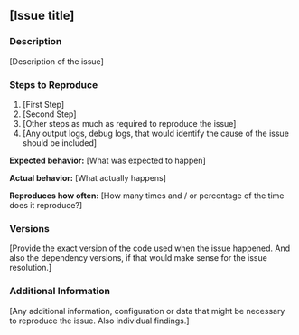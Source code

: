 ## [Issue title]

### Description

[Description of the issue]

### Steps to Reproduce

1. [First Step]
2. [Second Step]
3. [Other steps as much as required to reproduce the issue]
4. [Any output logs, debug logs, that would identify the cause of the issue should be included]

**Expected behavior:** [What was expected to happen]

**Actual behavior:** [What actually happens]

**Reproduces how often:** [How many times and / or percentage of the time does it reproduce?]

### Versions

[Provide the exact version of the code used when the issue happened. And also the dependency versions, if that would make sense for the issue resolution.]

### Additional Information

[Any additional information, configuration or data that might be necessary to reproduce the issue. Also individual findings.]

